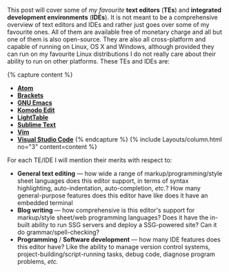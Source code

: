 This post will cover some of *my favourite* **text editors** (**TEs**) and **integrated development environments** (**IDEs**). It is not meant to be a comprehensive overview of text editors and IDEs and rather just goes over some of my favourite ones. All of them are available free of monetary charge and all but one of them is also open-source. They are also all cross-platform and capable of running on Linux, OS X and Windows, although provided they can run on my favourite Linux distributions I do not really care about their ability to run on other platforms. These TEs and IDEs are:

{% capture content %}
* [**Atom**](#atom)
* [**Brackets**](#brackets)
* [**GNU Emacs**](#gnu-emacs)
* [**Komodo Edit**](#komodo-edit)
* [**LightTable**](#lighttable)
* [**Sublime Text**](#sublime-text)
* [**Vim**](#vim)
* [**Visual Studio Code**](#visual-studio-code)
{% endcapture %}
{% include Layouts/column.html no="3" content=content %}

For each TE/IDE I will mention their merits with respect to:

* **General text editing** &mdash; how wide a range of markup/programming/style sheet languages does this editor support, in terms of syntax highlighting, auto-indentation, auto-completion, *etc.*? How many general-purpose features does this editor have like does it have an embedded terminal
* **Blog writing** &mdash; how comprehensive is this editor's support for markup/style sheet/web programming languages? Does it have the in-built ability to run SSG servers and deploy a SSG-powered site? Can it do grammar/spell-checking? 
* **Programming** / **Software development** &mdash; how many IDE features does this editor have? Like the ability to manage version control systems, project-building/script-running tasks, debug code, diagnose program problems, *etc.*
